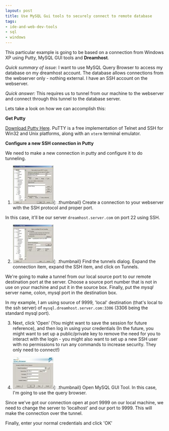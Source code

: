 ```yaml
---
layout: post
title: Use MySQL Gui tools to securely connect to remote database
tags:
- ide-and-web-dev-tools
- sql
- windows
---
```

This particular example is going to be based on a connection from Windows XP using Putty, MySQL GUI tools and **Dreamhost**.

_Quick summary of issue:_ I want to use MySQL Query Browser to access my database on my dreamhost account.  The database allows connections from the webserver only - nothing external.  I have an SSH account on the webserver.

_Quick answer:_ This requires us to tunnel from our machine to the webserver and connect through this tunnel to the database server.

Lets take a look on how we can accomplish this:

**Get Putty**

[Download Putty Here](http://www.chiark.greenend.org.uk/~sgtatham/putty/download.html).   PuTTY is a free implementation of Telnet and SSH for Win32 and Unix platforms, along with an `xterm` terminal emulator.

**Configure a new SSH connection in Putty**

We need to make a new connection in putty and configure it to do tunneling.

1) [![1.jpg](/uploads/2007/1.thumbnail.jpg)](/uploads/2007/1.jpg){: .thumbnail} Create a connection to your webserver with the SSH protocol and proper port.

In this case, it'll be our server `dreamhost.server.com` on port 22 using SSH.
	
2) [![4.jpg](/uploads/2007/4.thumbnail.jpg)](/uploads/2007/4.jpg){: .thumbnail} Find the tunnels dialog.  Expand the connection item, expand the SSH item, and click on Tunnels.

We're going to make a tunnel from our local source port to our remote destination port at the server.  Choose a source port number that is not in use on your machine and put it in the source box.  Finally, put the _mysql_ server name, colon, mysql port in the destination box.

In my example, I am using source of 9999, 'local' destination (that's local to the ssh server) of `mysql.dreamhost.server.com:3306` (3306 being the standard mysql port).
	
3) Next, click 'Open' (You might want to save the session for future reference), and then log in using your credentials (In the future, you might want to set up a public/private key to remove the need for you to interact with the login - you might also want to set up a new SSH user with no permissions to run any commands to increase security.  They only need to connect!)
	
4) [![3.jpg](/uploads/2007/3.thumbnail.jpg)](/uploads/2007/3.jpg){: .thumbnail} Open MySQL GUI Tool.  In this case, I'm going to use the query browser.

Since we've got our connection open at port 9999 on our local machine, we need to change the server to 'localhost' and our port to 9999.  This will make the connection over the tunnel.

Finally, enter your normal credentials and click 'OK'
